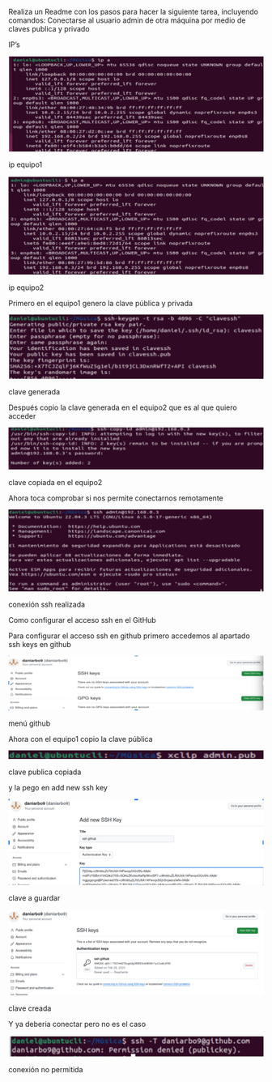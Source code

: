 Realiza un Readme con los pasos para hacer la siguiente tarea, incluyendo comandos:
Conectarse al usuario admin de otra máquina por medio de claves publica y privado

IP’s

![](https://github.com/daniarbo9/SRI/blob/main/imagenes/Screenshot_20240228_165713.png)

ip equipo1

![](https://github.com/daniarbo9/SRI/blob/main/imagenes/Screenshot_20240228_165725.png)

ip equipo2					

Primero en el equipo1 genero la clave pública y privada 

![](https://github.com/daniarbo9/SRI/blob/main/imagenes/Screenshot_20240228_165737.png)

clave generada

Después copio la clave generada en el equipo2 que es al que quiero acceder

![](https://github.com/daniarbo9/SRI/blob/main/imagenes/Screenshot_20240228_165750.png)

clave copiada en el equipo2


Ahora toca comprobar si nos permite conectarnos remotamente

![](https://github.com/daniarbo9/SRI/blob/main/imagenes/Screenshot_20240228_165804.png)

conexión ssh realizada

Como configurar el acceso ssh en el GitHub


Para configurar el acceso ssh en github primero accedemos al apartado ssh keys en github

![](https://github.com/daniarbo9/SRI/blob/main/imagenes/Screenshot_20240228_165813.png)

menú github

Ahora con el equipo1 copio la clave pública

![](https://github.com/daniarbo9/SRI/blob/main/imagenes/Screenshot_20240228_165831.png)

clave publica copiada

y la pego en add new ssh key

![](https://github.com/daniarbo9/SRI/blob/main/imagenes/Screenshot_20240228_165851.png)

clave a guardar

![](https://github.com/daniarbo9/SRI/blob/main/imagenes/Screenshot_20240228_165858.png)

clave creada

Y ya deberia conectar pero no es el caso

![](https://github.com/daniarbo9/SRI/blob/main/imagenes/Screenshot_20240228_165906.png)

conexión no permitida

 


